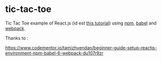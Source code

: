 # tic-tac-toe
Tic Tac Toe example of React.js (id est [this tutorial](https://facebook.github.io/react/tutorial/tutorial.html#getting-started)) using [npm](https://docs.npmjs.com/getting-started/what-is-npm), [babel](https://babeljs.io) and [webpack](https://webpack.js.org).


Thanks to : 

https://www.codementor.io/tamizhvendan/beginner-guide-setup-reactjs-environment-npm-babel-6-webpack-du107r9zr


